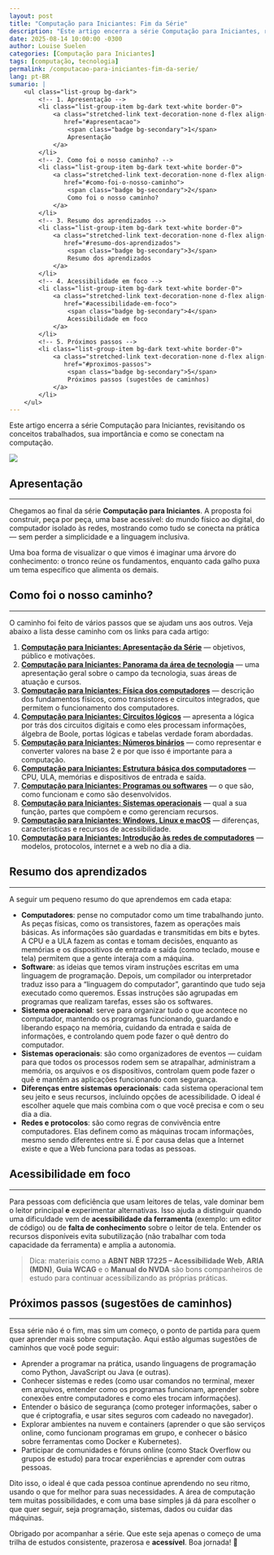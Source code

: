 ```yaml
---
layout: post
title: "Computação para Iniciantes: Fim da Série"
description: "Este artigo encerra a série Computação para Iniciantes, revisitando os principais conceitos abordados."
date: 2025-08-14 10:00:00 -0300
author: Louise Suelen
categories: [Computação para Iniciantes]
tags: [computação, tecnologia]
permalink: /computacao-para-iniciantes-fim-da-serie/
lang: pt-BR
sumario: |
    <ul class="list-group bg-dark">
        <!-- 1. Apresentação -->
        <li class="list-group-item bg-dark text-white border-0">
            <a class="stretched-link text-decoration-none d-flex align-items-center gap-2 rounded px-2 py-1 link-light"
               href="#apresentacao">
                <span class="badge bg-secondary">1</span>
                Apresentação
            </a>
        </li>
        <!-- 2. Como foi o nosso caminho? -->
        <li class="list-group-item bg-dark text-white border-0">
            <a class="stretched-link text-decoration-none d-flex align-items-center gap-2 rounded px-2 py-1 link-light"
               href="#como-foi-o-nosso-caminho">
                <span class="badge bg-secondary">2</span>
                Como foi o nosso caminho?
            </a>
        </li>
        <!-- 3. Resumo dos aprendizados -->
        <li class="list-group-item bg-dark text-white border-0">
            <a class="stretched-link text-decoration-none d-flex align-items-center gap-2 rounded px-2 py-1 link-light"
               href="#resumo-dos-aprendizados">
                <span class="badge bg-secondary">3</span>
                Resumo dos aprendizados
            </a>
        </li>
        <!-- 4. Acessibilidade em foco -->
        <li class="list-group-item bg-dark text-white border-0">
            <a class="stretched-link text-decoration-none d-flex align-items-center gap-2 rounded px-2 py-1 link-light"
               href="#acessibilidade-em-foco">
                <span class="badge bg-secondary">4</span>
                Acessibilidade em foco
            </a>
        </li>
        <!-- 5. Próximos passos -->
        <li class="list-group-item bg-dark text-white border-0">
            <a class="stretched-link text-decoration-none d-flex align-items-center gap-2 rounded px-2 py-1 link-light"
               href="#proximos-passos">
                <span class="badge bg-secondary">5</span>
                Próximos passos (sugestões de caminhos)
            </a>
        </li>
    </ul>
---
```


<p>Este artigo encerra a série Computação para Iniciantes, revisitando os conceitos trabalhados, sua importância e como se conectam na computação.</p>

<div class="text-center">
<img src="https://media.istockphoto.com/id/1288417573/pt/vetorial/fin-movie-ending-screen.jpg?s=612x612&w=0&k=20&c=V3RafL2r2LMXb5Ez_QCKQvRZbmZ45-IKg8lz53IG4dk=" aria-hidden="true" />
</div>

## <a id="apresentacao"></a> Apresentação
---

Chegamos ao final da série **Computação para Iniciantes**. A proposta foi construir, peça por peça, uma base acessível: do mundo físico ao digital, do computador isolado às redes, mostrando como tudo se conecta na prática — sem perder a simplicidade e a linguagem inclusiva.

Uma boa forma de visualizar o que vimos é imaginar uma árvore do conhecimento: o tronco reúne os fundamentos, enquanto cada galho puxa um tema específico que alimenta os demais.

## <a id="como-foi-o-nosso-caminho"></a> Como foi o nosso caminho?
---

O caminho foi feito de vários passos que se ajudam uns aos outros. Veja abaixo a lista desse caminho com os links para cada artigo: 

1. **[Computação para Iniciantes: Apresentação da Série](https://pcdnaescola.com.br/computacao-para-iniciantes-apresentacao/)** — objetivos, público e motivações.
2. **[Computação para Iniciantes: Panorama da área de tecnologia](https://pcdnaescola.com.br/computacao-para-iniciantes-panorama-da-area-de-tecnologia/)** — uma apresentação geral sobre o campo da tecnologia, suas áreas de atuação e cursos.
3. **[Computação para Iniciantes: Física dos computadores](https://pcdnaescola.com.br/computacao-para-iniciantes-fisica-dos-computadores/)** — descrição dos fundamentos físicos, como transistores e circuitos integrados, que permitem o funcionamento dos computadores.
4. **[Computação para Iniciantes: Circuitos lógicos](https://pcdnaescola.com.br/computacao-para-iniciantes-circuitos-logicos/)** — apresenta a lógica por trás dos circuitos digitais e como eles processam informações, álgebra de Boole, portas lógicas e tabelas verdade foram abordadas.
5. **[Computação para Iniciantes: Números binários](https://pcdnaescola.com.br/computacao-para-iniciantes-numeros-binarios/)** — como representar e converter valores na base 2 e por que isso é importante para a computação.
6. **[Computação para Iniciantes: Estrutura básica dos computadores](https://pcdnaescola.com.br/computacao-para-iniciantes-estrutura-basica-dos-computadores/)** — CPU, ULA, memórias e dispositivos de entrada e saída.
7. **[Computação para Iniciantes: Programas ou softwares](https://pcdnaescola.com.br/computacao-para-iniciantes/programas-ou-softwares/)** — o que são, como funcionam e como são desenvolvidos.
8. **[Computação para Iniciantes: Sistemas operacionais](https://pcdnaescola.com.br/computacao-para-iniciantes-sistemas-operacionais/)** — qual a sua função, partes que compõem e como gerenciam recursos.
9. **[Computação para Iniciantes: Windows, Linux e macOS](https://pcdnaescola.com.br/computacao-para-iniciantes-windows-linux-macos/)** — diferenças, características e recursos de acessibilidade.
10. **[Computação para Iniciantes: Introdução às redes de computadores](https://pcdnaescola.com.br/computacao-para-iniciantes-introducao-as-redes-de-computadores/)** — modelos, protocolos, internet e a web no dia a dia.

## <a id="resumo-dos-aprendizados"></a> Resumo dos aprendizados
---

A seguir um pequeno resumo do que aprendemos em cada etapa:

- **Computadores**: pense no computador como um time trabalhando junto. As peças físicas, como os transistores, fazem as operações mais básicas. As informações são guardadas e transmitidas em bits e bytes. A CPU e a ULA fazem as contas e tomam decisões, enquanto as memórias e os dispositivos de entrada e saída (como teclado, mouse e tela) permitem que a gente interaja com a máquina.
- **Software**: as ideias que temos viram instruções escritas em uma linguagem de programação. Depois, um compilador ou interpretador traduz isso para a “linguagem do computador”, garantindo que tudo seja executado como queremos. Essas instruções são agrupadas em programas que realizam tarefas, esses são os softwares.
- **Sistema operacional**: serve para organizar tudo o que acontece no computador, mantendo os programas funcionando, guardando e liberando espaço na memória, cuidando da entrada e saída de informações, e controlando quem pode fazer o quê dentro do computador.
- **Sistemas operacionais**: são como organizadores de eventos — cuidam para que todos os processos rodem sem se atrapalhar, administram a memória, os arquivos e os dispositivos, controlam quem pode fazer o quê e mantêm as aplicações funcionando com segurança.
- **Diferenças entre sistemas operacionais**: cada sistema operacional tem seu jeito e seus recursos, incluindo opções de acessibilidade. O ideal é escolher aquele que mais combina com o que você precisa e com o seu dia a dia.
- **Redes e protocolos**: são como regras de convivência entre computadores. Elas definem como as máquinas trocam informações, mesmo sendo diferentes entre si. É por causa delas que a Internet existe e que a Web funciona para todas as pessoas.

## Acessibilidade em foco
---

Para pessoas com deficiência que usam leitores de telas, vale dominar bem o leitor principal **e** experimentar alternativas. Isso ajuda a distinguir quando uma dificuldade vem de **acessibilidade da ferramenta** (exemplo: um editor de código) ou de **falta de conhecimento** sobre o leitor de tela. Entender os recursos disponíveis evita subutilização (não trabalhar com toda capacidade da ferramenta) e amplia a autonomia.

> Dica: materiais como a **ABNT NBR 17225 – Acessibilidade Web**, **ARIA (MDN)**, **Guia WCAG** e o **Manual do NVDA** são bons companheiros de estudo para continuar acessibilizando as próprias práticas.

## <a id="proximos-passos"></a> Próximos passos (sugestões de caminhos)
---

Essa série não é o fim, mas sim um começo, o ponto de partida para quem quer aprender mais sobre computação. Aqui estão algumas sugestões de caminhos que você pode seguir:

- Aprender a programar na prática, usando linguagens de programação como Python, JavaScript ou Java (e outras). 
- Conhecer sistemas e redes (como usar comandos no terminal, mexer em arquivos, entender como os programas funcionam, aprender sobre conexões entre computadores e como eles trocam informações).
- Entender o básico de segurança (como proteger informações, saber o que é criptografia, e usar sites seguros com cadeado no navegador).
- Explorar ambientes na nuvem e containers (aprender o que são serviços online, como funcionam programas em grupo, e conhecer o básico sobre ferramentas como Docker e Kubernetes).
- Participar de comunidades e fóruns online (como Stack Overflow ou grupos de estudo) para trocar experiências e aprender com outras pessoas.

Dito isso, o ideal é que cada pessoa continue aprendendo no seu ritmo, usando o que for melhor para suas necessidades. A área de computação tem muitas possibilidades, e com uma base simples já dá para escolher o que quer seguir, seja programação, sistemas, dados ou cuidar das máquinas.

Obrigado por acompanhar a série. Que este seja apenas o começo de uma trilha de estudos consistente, prazerosa e **acessível**. Boa jornada! 💙